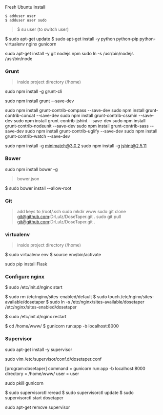 Fresh Ubuntu Install

    $ adduser user  
    $ adduser user sudo  

> $ su user (to switch user)

$ sudo apt-get update
$ sudo apt-get install -y python python-pip python-virtualenv nginx gunicorn


sudo apt-get install -y git nodejs npm
sudo ln -s /usr/bin/nodejs /usr/bin/node

### Grunt

>  inside project directory (/home)

sudo npm install -g grunt-cli

sudo npm install grunt --save-dev

sudo npm install grunt-contrib-compass --save-dev
sudo npm install grunt-contrib-concat --save-dev
sudo npm install grunt-contrib-cssmin --save-dev
sudo npm install grunt-contrib-jshint --save-dev
sudo npm install grunt-contrib-nodeunit --save-dev
sudo npm install grunt-contrib-sass --save-dev
sudo npm install grunt-contrib-uglify --save-dev
sudo npm install grunt-contrib-watch --save-dev

sudo npm install -g minimatch@3.0.2
sudo npm install -g jshint@2.5.11


### Bower

sudo npm install bower -g

> bower.json

$ sudo bower install --allow-root

### Git

> add keys to /root/.ssh
> sudo mkdir www
sudo git clone git@github.com:DrLulz/DoseTaper.git .
sudo git pull git@github.com:DrLulz/DoseTaper.git .


### virtualenv

>  inside project directory (/home)

$ sudo virtualenv env
$ source env/bin/activate

sudo pip install Flask


### Configure nginx

$ sudo /etc/init.d/nginx start

$ sudo rm /etc/nginx/sites-enabled/default
$ sudo touch /etc/nginx/sites-available/dosetaper
$ sudo ln -s /etc/nginx/sites-available/dosetaper /etc/nginx/sites-enabled/dosetaper

$ sudo /etc/init.d/nginx restart

$ cd /home/www/
$ gunicorn run:app -b localhost:8000

### Supervisor

sudo apt-get install -y supervisor

sudo vim /etc/supervisor/conf.d/dosetaper.conf

[program:dosetaper]
command = gunicorn run:app -b localhost:8000
directory = /home/www/
user = user

sudo pkill gunicorn

$ sudo supervisorctl reread
$ sudo supervisorctl update
$ sudo supervisorctl start dosetaper


sudo apt-get remove supervisor